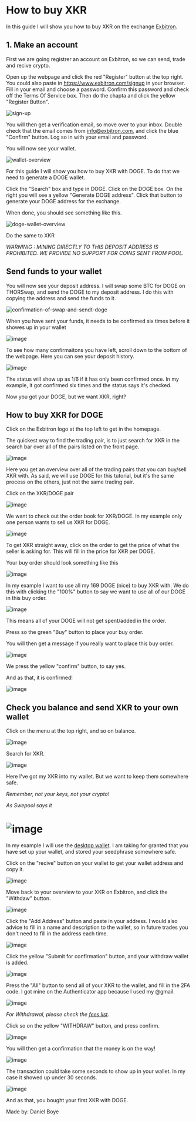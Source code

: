 # How to buy XKR

In this guide I will show you how to buy XKR on the exchange [Exbitron](exbitron.com).

## 1. Make an account

First we are going registrer an account on Exbitron, so we can send, trade and recive crypto. 

Open up the webpage and click the red "Register" button at the top right. You could also paste in https://www.exbitron.com/signup in your browser.
Fill in your email and choose a password. Confirm this password and check off the Terms Of Service box. Then do the chapta and click the yellow "Register Button".

![sign-up](https://user-images.githubusercontent.com/83395536/166160687-85e302bb-f146-4d73-9c5a-9d377bfebb8b.png)

You will then get a verification email, so move over to your inbox. Double check that the email comes from info@exbitron.com, and click the blue "Confirm" button.
Log so in with your email and password. 

You will now see your wallet. 

![wallet-overview](https://user-images.githubusercontent.com/83395536/166160700-bf5b31b7-0b0d-478d-a1fa-55815a8790e9.png)


For this guide I will show you how to buy XKR with DOGE. To do that we need to generate a DOGE wallet. 

Click the "Search" box and type in DOGE. Click on the DOGE box. On the right you will see a yellow "Generate DOGE address". Click that button to generate your DOGE address for the exchange.

When done, you should see something like this.

![doge-wallet-overview](https://user-images.githubusercontent.com/83395536/166160712-5c8b3462-9a04-42ae-87d8-5035db61a4cd.png)

Do the same to XKR

_WARNINIG : MINING DIRECTLY TO THIS DEPOSIT ADDRESS IS PROHIBITED. WE PROVIDE NO SUPPORT FOR COINS SENT FROM POOL._

## Send funds to your wallet

You will now see your deposit address. I will swap some BTC for DOGE on THORSwap, and send the DOGE to my deposit address. I do this with copying the address and send the funds to it.

![confirmation-of-swap-and-sendt-doge](https://user-images.githubusercontent.com/83395536/166160727-6a55ce21-c60e-4d42-ab5a-aaf5f3484fe9.png)

When you have sent your funds, it needs to be confirmed six times before it showes up in your wallet

![image](https://user-images.githubusercontent.com/83395536/166160813-7279269a-a17d-4da4-b2fb-99f07a59f4cb.png)

To see how many confirmaitons you have left, scroll down to the bottom of the webpage. Here you can see your deposit history. 

![image](https://user-images.githubusercontent.com/83395536/166160877-473a2956-aba7-4e45-9a4b-78cb149d00ee.png)

The status will show up as 1/6 if it has only been confirmed once. In my example, it got confirmed six times and the status says it's checked. 

Now you got your DOGE, but we want XKR, right?

## How to buy XKR for DOGE

Click on the Exbitron logo at the top left to get in the homepage. 

The quickest way to find the trading pair, is to just search for XKR in the search bar over all of the pairs listed on the front page. 

![image](https://user-images.githubusercontent.com/83395536/166161025-544d4200-a94d-4003-b190-d9e56920e5b2.png)

Here you get an overview over all of the trading pairs that you can buy/sell XKR with. As said, we will use DOGE for this tutorial, but it's the same process on the others, just not the same trading pair. 

Click on the XKR/DOGE pair

![image](https://user-images.githubusercontent.com/83395536/166161110-33bc236d-2d0c-4d41-886d-96b28b190ba6.png)

We want to check out the order book for XKR/DOGE. In my example only one person wants to sell us XKR for DOGE. 

![image](https://user-images.githubusercontent.com/83395536/166161187-ef474f24-1779-4b8e-8c0c-b1d1dcf70fb6.png)

To get XKR straight away, click on the order to get the price of what the seller is asking for. This will fill in the price for XKR per DOGE. 

Your buy order should look something like this 

![image](https://user-images.githubusercontent.com/83395536/166161226-544977c5-ce79-4049-a66a-6481d7b7cfa1.png)

In my example I want to use all my 169 DOGE (nice) to buy XKR with. We do this with clicking the "100%" button to say we want to use all of our DOGE in this buy order.

![image](https://user-images.githubusercontent.com/83395536/166161348-4076d0af-690b-4b23-a753-a4d82bc892de.png)

This means all of your DOGE will not get spent/added in the order. 

Press so the green "Buy" button to place your buy order. 

You will then get a message if you really want to place this buy order. 

![image](https://user-images.githubusercontent.com/83395536/166161412-c94a44e1-a35c-42d2-851b-50a6893bab86.png)

We press the yellow "confirm" button, to say yes.

And as that, it is confirmed!

![image](https://user-images.githubusercontent.com/83395536/166161440-06c76d8c-4494-420c-80c7-c9ea766b9ee3.png)

## Check you balance and send XKR to your own wallet 

Click on the menu at the top right, and so on balance. 

![image](https://user-images.githubusercontent.com/83395536/166161768-72e5f10e-64da-4af0-81e5-6fd8518358bf.png)

Search for XKR. 

![image](https://user-images.githubusercontent.com/83395536/166161627-c9f93a60-cbc9-4624-957c-1b9f0526f699.png)

Here I've got my XKR into my wallet. But we want to keep them somewhere safe. 

_Remember, not your keys, not your crypto!_

_As Swepool says it_

![image](https://user-images.githubusercontent.com/83395536/166161750-4462919a-75af-4035-9e94-0c7ac2f3778d.png)
===

In my example I will use the [desktop wallet](https://github.com/kryptokrona/kryptokrona-desktop-wallet/releases). I am taking for granted that you have set up your wallet, and stored your seedphrase somewhere safe.

Click on the "recive" button on your wallet to get your wallet address and copy it.

![image](https://user-images.githubusercontent.com/83395536/166161931-e0732184-a748-46aa-9844-34c56eff4268.png)

Move back to your overview to your XKR on Exbitron, and click the "Withdaw" button. 

![image](https://user-images.githubusercontent.com/83395536/166161997-8ab74225-1ff0-4b2e-b21c-5ac97a8a6b5d.png)

Click the "Add Address" button and paste in your address. I would also advice to fill in a name and description to the wallet, so in future trades you don't need to fill in the address each time.

![image](https://user-images.githubusercontent.com/83395536/166162092-5e8d0f04-2dc3-4c98-9058-b497f4b4566e.png)

Click the yellow "Submit for confirmation" button, and your withdraw wallet is added.

![image](https://user-images.githubusercontent.com/83395536/166162111-e3f9b77b-b4bd-458a-8f99-e01653a0e64d.png)

Press the "All" button to send all of your XKR to the wallet, and fill in the 2FA code. I got mine on the Authenticator app because I used my @gmail. 

![image](https://user-images.githubusercontent.com/83395536/166162285-540d93a7-dcf7-4a55-b7a4-2a7aace6237d.png)

_For Withdrawal, please check the [fees list](https://www.exbitron.com/kb/fees.html)._

Click so on the yellow "WITHDRAW" button, and press confirm. 

![image](https://user-images.githubusercontent.com/83395536/166162248-e10f371d-a249-4b80-ae6f-f21a66ae3fab.png)

You will then get a confirmation that the money is on the way!

![image](https://user-images.githubusercontent.com/83395536/166162378-75619ac3-0b08-4d26-ab24-60c371f99653.png)

The transaction could take some seconds to show up in your wallet. In my case it showed up under 30 seconds. 

![image](https://user-images.githubusercontent.com/83395536/166162430-6ee536dc-679b-4e2a-b1f9-dd3a230f311a.png)

And as that, you bought your first XKR with DOGE.

Made by: Daniel Boye



